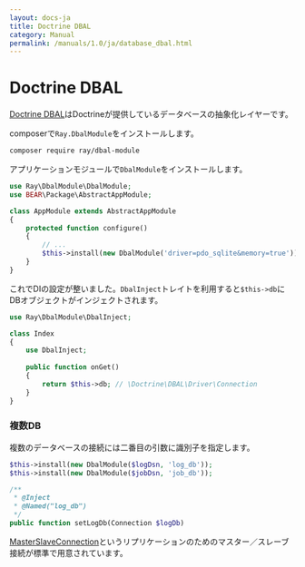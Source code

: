 ```yaml
---
layout: docs-ja
title: Doctrine DBAL
category: Manual
permalink: /manuals/1.0/ja/database_dbal.html
---
```


# Doctrine DBAL

[Doctrine DBAL](http://www.doctrine-project.org/projects/dbal.html)はDoctrineが提供しているデータベースの抽象化レイヤーです。

composerで`Ray.DbalModule`をインストールします。

```bash
composer require ray/dbal-module
```

アプリケーションモジュールで`DbalModule`をインストールします。

```php
use Ray\DbalModule\DbalModule;
use BEAR\Package\AbstractAppModule;

class AppModule extends AbstractAppModule
{
    protected function configure()
    {
        // ...
        $this->install(new DbalModule('driver=pdo_sqlite&memory=true'));
    }
}
```

これでDIの設定が整いました。`DbalInject`トレイトを利用すると`$this->db`にDBオブジェクトがインジェクトされます。

```php
use Ray\DbalModule\DbalInject;

class Index
{
    use DbalInject;
    
    public function onGet()
    {
        return $this->db; // \Doctrine\DBAL\Driver\Connection
    }
}
```

### 複数DB

複数のデータベースの接続には二番目の引数に識別子を指定します。

```php
$this->install(new DbalModule($logDsn, 'log_db'));
$this->install(new DbalModule($jobDsn, 'job_db'));
```

```php
/**
 * @Inject
 * @Named("log_db")
 */
public function setLogDb(Connection $logDb)
```

[MasterSlaveConnection](http://www.doctrine-project.org/api/dbal/2.0/class-Doctrine.DBAL.Connections.MasterSlaveConnection.html)というリプリケーションのためのマスター／スレーブ接続が標準で用意されています。
